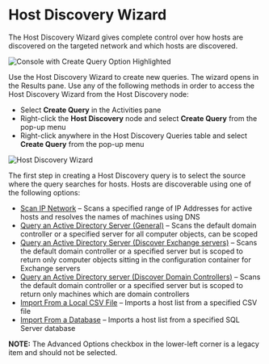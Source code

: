 # Host Discovery Wizard

The Host Discovery Wizard gives complete control over how hosts are discovered on the targeted
network and which hosts are discovered.

![Console with Create Query Option Highlighted](/img/product_docs/accessanalyzer/11.6/accessanalyzer/admin/hostdiscovery/wizard/createqueryhighlighted.webp)

Use the Host Discovery Wizard to create new queries. The wizard opens in the Results pane. Use any
of the following methods in order to access the Host Discovery Wizard from the Host Discovery node:

- Select **Create Query** in the Activities pane
- Right-click the **Host Discovery** node and select **Create Query** from the pop-up menu
- Right-click anywhere in the Host Discovery Queries table and select **Create Query** from the
  pop-up menu

![Host Discovery Wizard](/img/product_docs/accessanalyzer/11.6/accessanalyzer/admin/hostdiscovery/wizard/hostdiscoverywizard.webp)

The first step in creating a Host Discovery query is to select the source where the query searches
for hosts. Hosts are discoverable using one of the following options:

- [Scan IP Network](/docs/accessanalyzer/11.6/admin/hostdiscovery/wizard/ipnetwork.md)
  – Scans a specified range of IP Addresses for active hosts and resolves the names of machines
  using DNS
- [Query an Active Directory Server (General)](/docs/accessanalyzer/11.6/admin/hostdiscovery/wizard/adgeneral.md)
  – Scans the default domain controller or a specified server for all computer objects, can be
  scoped
- [Query an Active Directory Server (Discover Exchange servers)](/docs/accessanalyzer/11.6/admin/hostdiscovery/wizard/adexchange.md)
  – Scans the default domain controller or a specified server but is scoped to return only computer
  objects sitting in the configuration container for Exchange servers
- [Query an Active Directory server (Discover Domain Controllers)](/docs/accessanalyzer/11.6/admin/hostdiscovery/wizard/addomaincontrollers.md)
  – Scans the default domain controller or a specified server but is scoped to return only machines
  which are domain controllers
- [Import From a Local CSV File](/docs/accessanalyzer/11.6/admin/hostdiscovery/wizard/csv.md)
  – Imports a host list from a specified CSV file
- [Import From a Database](/docs/accessanalyzer/11.6/admin/hostdiscovery/wizard/database.md)
  – Imports a host list from a specified SQL Server database

**NOTE:** The Advanced Options checkbox in the lower-left corner is a legacy item and should not be
selected.
